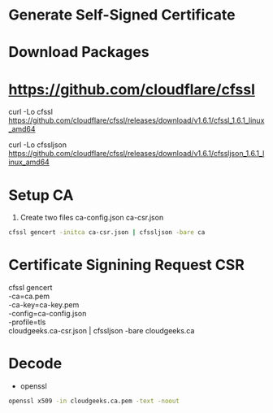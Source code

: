 # Generate Self-Signed Certificate

# Download Packages
# https://github.com/cloudflare/cfssl

curl -Lo cfssl https://github.com/cloudflare/cfssl/releases/download/v1.6.1/cfssl_1.6.1_linux_amd64

curl -Lo cfssljson https://github.com/cloudflare/cfssl/releases/download/v1.6.1/cfssljson_1.6.1_linux_amd64

# Setup CA
1. Create two files
ca-config.json
ca-csr.json

```bash
cfssl gencert -initca ca-csr.json | cfssljson -bare ca
```

# Certificate Signining Request CSR
cfssl gencert \
-ca=ca.pem \
-ca-key=ca-key.pem \
-config=ca-config.json \
-profile=tls \
cloudgeeks.ca-csr.json | cfssljson -bare cloudgeeks.ca

# Decode
- openssl
```bash
openssl x509 -in cloudgeeks.ca.pem -text -noout
```